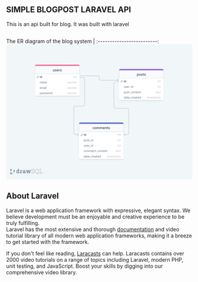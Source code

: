 ## SIMPLE BLOGPOST LARAVEL API
This is an api built for blog. It was built with laravel


##
The ER diagram of the blog system             |
:-------------------------:
![Screenshot](resources/assets/imgs/blogPostERD.png)  
## About Laravel

Laravel is a web application framework with expressive, elegant syntax. We believe development must be an enjoyable and creative experience to be truly fulfilling. <br>
Laravel has the most extensive and thorough [documentation](https://laravel.com/docs) and video tutorial library of all modern web application frameworks, making it a breeze to get started with the framework.

If you don't feel like reading, [Laracasts](https://laracasts.com) can help. Laracasts contains over 2000 video tutorials on a range of topics including Laravel, modern PHP, unit testing, and JavaScript. Boost your skills by digging into our comprehensive video library.

